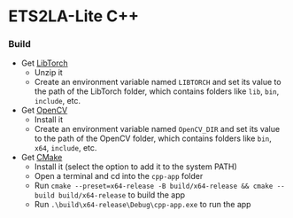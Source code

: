# ETS2LA-Lite C++

### Build

- Get [LibTorch](https://pytorch.org/)
  - Unzip it
  - Create an environment variable named `LIBTORCH` and set its value to the path of the LibTorch folder, which contains folders like `lib`, `bin`, `include`, etc.
- Get [OpenCV](https://opencv.org/releases)
  - Install it
  - Create an environment variable named `OpenCV_DIR` and set its value to the path of the OpenCV folder, which contains folders like `bin`, `x64`, `include`, etc.
- Get [CMake](https://cmake.org/)
  - Install it (select the option to add it to the system PATH)
  - Open a terminal and cd into the `cpp-app` folder
  - Run ```cmake --preset=x64-release -B build/x64-release && cmake --build build/x64-release``` to build the app
  - Run ```.\build\x64-release\Debug\cpp-app.exe``` to run the app